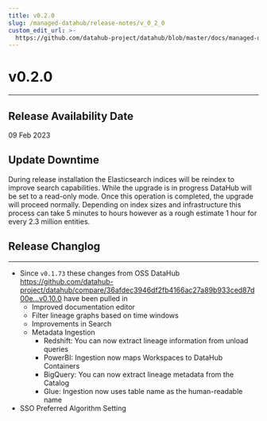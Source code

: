 ```yaml
---
title: v0.2.0
slug: /managed-datahub/release-notes/v_0_2_0
custom_edit_url: >-
  https://github.com/datahub-project/datahub/blob/master/docs/managed-datahub/release-notes/v_0_2_0.md
---
```


# v0.2.0

---

## Release Availability Date

09 Feb 2023

## Update Downtime

During release installation the Elasticsearch indices will be reindex to improve search capabilities. While the upgrade is in progress
DataHub will be set to a read-only mode. Once this operation is completed, the upgrade will proceed normally. Depending on index sizes and
infrastructure this process can take 5 minutes to hours however as a rough estimate 1 hour for every 2.3 million entities.

## Release Changlog

---

- Since `v0.1.73` these changes from OSS DataHub https://github.com/datahub-project/datahub/compare/36afdec3946df2fb4166ac27a89b933ced87d00e...v0.10.0 have been pulled in
  - Improved documentation editor
  - Filter lineage graphs based on time windows
  - Improvements in Search
  - Metadata Ingestion
    - Redshift: You can now extract lineage information from unload queries
    - PowerBI: Ingestion now maps Workspaces to DataHub Containers
    - BigQuery: You can now extract lineage metadata from the Catalog
    - Glue: Ingestion now uses table name as the human-readable name
- SSO Preferred Algorithm Setting
